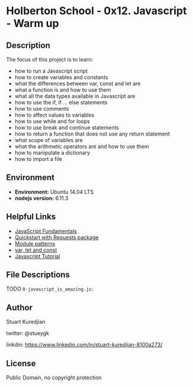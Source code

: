 # Holberton School - 0x12. Javascript - Warm up

## Description

The focus of this project is to learn:
* how to run a Javascript script
* how to create variables and constants
* what the differences between var, const and let are
* what a function is and how to use them
* what all the data types available in Javascript are
* how to use the if, if ... else statements
* how to use comments
* how to affect values to variables
* how to use while and for loops
* how to use break and continue statements
* how to return a function that does not use any return statement
* what scope of variables are
* what the arithmetic operators are and how to use them
* how to manipulate a dictionary
* how to import a file

## Environment
* __Environment:__ Ubuntu 14.04 LTS
* __nodejs version:__ 6.11.3

## Helpful Links
* <a href="https://docs.microsoft.com/en-us/scripting/javascript/javascript-fundamentals">JavaScript Fundamentals</a>
* <a href="http://docs.python-requests.org/en/master/user/quickstart/">Quickstart with Requests package</a>
* <a href="http://darrenderidder.github.io/talks/ModulePatterns/#/">Module patterns</a>
* <a href="https://www.youtube.com/watch?v=sjyJBL5fkp8">var, let and const</a>
* <a href="https://www.youtube.com/watch?v=vZBCTc9zHtI">Javascript Tutorial</a>

## File Descriptions
TODO
`0-javascript_is_amazing.js`:

## Author
Stuart Kuredjian

twitter: @stueygk

linkdin: https://www.linkedin.com/in/stuart-kuredjian-8100a273/

## License
Public Domain, no copyright protection